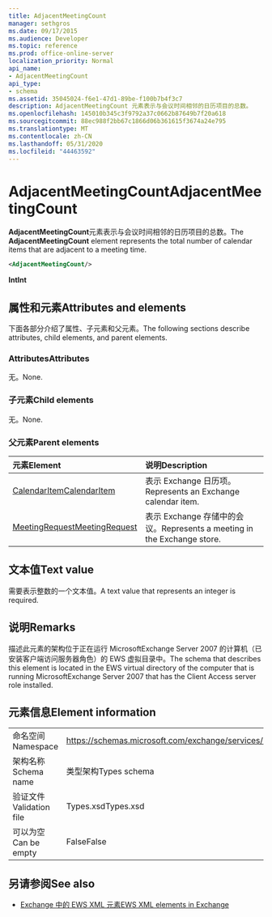 ```yaml
---
title: AdjacentMeetingCount
manager: sethgros
ms.date: 09/17/2015
ms.audience: Developer
ms.topic: reference
ms.prod: office-online-server
localization_priority: Normal
api_name:
- AdjacentMeetingCount
api_type:
- schema
ms.assetid: 35045024-f6e1-47d1-89be-f100b7b4f3c7
description: AdjacentMeetingCount 元素表示与会议时间相邻的日历项目的总数。
ms.openlocfilehash: 145010b345c3f9792a37c0662b87649b7f20a618
ms.sourcegitcommit: 88ec988f2bb67c1866d06b361615f3674a24e795
ms.translationtype: MT
ms.contentlocale: zh-CN
ms.lasthandoff: 05/31/2020
ms.locfileid: "44463592"
---
```

# <a name="adjacentmeetingcount"></a><span data-ttu-id="48ade-103">AdjacentMeetingCount</span><span class="sxs-lookup"><span data-stu-id="48ade-103">AdjacentMeetingCount</span></span>

<span data-ttu-id="48ade-104">**AdjacentMeetingCount**元素表示与会议时间相邻的日历项目的总数。</span><span class="sxs-lookup"><span data-stu-id="48ade-104">The **AdjacentMeetingCount** element represents the total number of calendar items that are adjacent to a meeting time.</span></span> 
  
```xml
<AdjacentMeetingCount/>
```

 <span data-ttu-id="48ade-105">**Int**</span><span class="sxs-lookup"><span data-stu-id="48ade-105">**Int**</span></span>
## <a name="attributes-and-elements"></a><span data-ttu-id="48ade-106">属性和元素</span><span class="sxs-lookup"><span data-stu-id="48ade-106">Attributes and elements</span></span>

<span data-ttu-id="48ade-107">下面各部分介绍了属性、子元素和父元素。</span><span class="sxs-lookup"><span data-stu-id="48ade-107">The following sections describe attributes, child elements, and parent elements.</span></span>
  
### <a name="attributes"></a><span data-ttu-id="48ade-108">Attributes</span><span class="sxs-lookup"><span data-stu-id="48ade-108">Attributes</span></span>

<span data-ttu-id="48ade-109">无。</span><span class="sxs-lookup"><span data-stu-id="48ade-109">None.</span></span>
  
### <a name="child-elements"></a><span data-ttu-id="48ade-110">子元素</span><span class="sxs-lookup"><span data-stu-id="48ade-110">Child elements</span></span>

<span data-ttu-id="48ade-111">无。</span><span class="sxs-lookup"><span data-stu-id="48ade-111">None.</span></span>
  
### <a name="parent-elements"></a><span data-ttu-id="48ade-112">父元素</span><span class="sxs-lookup"><span data-stu-id="48ade-112">Parent elements</span></span>

|<span data-ttu-id="48ade-113">**元素**</span><span class="sxs-lookup"><span data-stu-id="48ade-113">**Element**</span></span>|<span data-ttu-id="48ade-114">**说明**</span><span class="sxs-lookup"><span data-stu-id="48ade-114">**Description**</span></span>|
|:-----|:-----|
|[<span data-ttu-id="48ade-115">CalendarItem</span><span class="sxs-lookup"><span data-stu-id="48ade-115">CalendarItem</span></span>](calendaritem.md) <br/> |<span data-ttu-id="48ade-116">表示 Exchange 日历项。</span><span class="sxs-lookup"><span data-stu-id="48ade-116">Represents an Exchange calendar item.</span></span>  <br/> |
|[<span data-ttu-id="48ade-117">MeetingRequest</span><span class="sxs-lookup"><span data-stu-id="48ade-117">MeetingRequest</span></span>](meetingrequest.md) <br/> |<span data-ttu-id="48ade-118">表示 Exchange 存储中的会议。</span><span class="sxs-lookup"><span data-stu-id="48ade-118">Represents a meeting in the Exchange store.</span></span>  <br/> |
   
## <a name="text-value"></a><span data-ttu-id="48ade-119">文本值</span><span class="sxs-lookup"><span data-stu-id="48ade-119">Text value</span></span>

<span data-ttu-id="48ade-120">需要表示整数的一个文本值。</span><span class="sxs-lookup"><span data-stu-id="48ade-120">A text value that represents an integer is required.</span></span>
  
## <a name="remarks"></a><span data-ttu-id="48ade-121">说明</span><span class="sxs-lookup"><span data-stu-id="48ade-121">Remarks</span></span>

<span data-ttu-id="48ade-122">描述此元素的架构位于正在运行 MicrosoftExchange Server 2007 的计算机（已安装客户端访问服务器角色）的 EWS 虚拟目录中。</span><span class="sxs-lookup"><span data-stu-id="48ade-122">The schema that describes this element is located in the EWS virtual directory of the computer that is running MicrosoftExchange Server 2007 that has the Client Access server role installed.</span></span>
  
## <a name="element-information"></a><span data-ttu-id="48ade-123">元素信息</span><span class="sxs-lookup"><span data-stu-id="48ade-123">Element information</span></span>

|||
|:-----|:-----|
|<span data-ttu-id="48ade-124">命名空间</span><span class="sxs-lookup"><span data-stu-id="48ade-124">Namespace</span></span>  <br/> |https://schemas.microsoft.com/exchange/services/2006/types  <br/> |
|<span data-ttu-id="48ade-125">架构名称</span><span class="sxs-lookup"><span data-stu-id="48ade-125">Schema name</span></span>  <br/> |<span data-ttu-id="48ade-126">类型架构</span><span class="sxs-lookup"><span data-stu-id="48ade-126">Types schema</span></span>  <br/> |
|<span data-ttu-id="48ade-127">验证文件</span><span class="sxs-lookup"><span data-stu-id="48ade-127">Validation file</span></span>  <br/> |<span data-ttu-id="48ade-128">Types.xsd</span><span class="sxs-lookup"><span data-stu-id="48ade-128">Types.xsd</span></span>  <br/> |
|<span data-ttu-id="48ade-129">可以为空</span><span class="sxs-lookup"><span data-stu-id="48ade-129">Can be empty</span></span>  <br/> |<span data-ttu-id="48ade-130">False</span><span class="sxs-lookup"><span data-stu-id="48ade-130">False</span></span>  <br/> |
   
## <a name="see-also"></a><span data-ttu-id="48ade-131">另请参阅</span><span class="sxs-lookup"><span data-stu-id="48ade-131">See also</span></span>

- [<span data-ttu-id="48ade-132">Exchange 中的 EWS XML 元素</span><span class="sxs-lookup"><span data-stu-id="48ade-132">EWS XML elements in Exchange</span></span>](ews-xml-elements-in-exchange.md)

